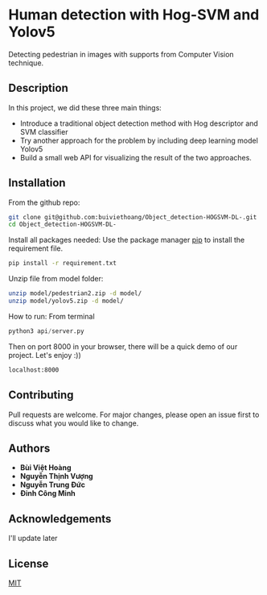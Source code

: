 # Human detection with Hog-SVM and Yolov5
Detecting pedestrian in images with supports from Computer Vision technique. 
## Description
In this project, we did these three main things: 
-  Introduce a traditional object detection method with Hog descriptor and SVM classifier
-  Try another approach for the problem by including deep learning model Yolov5
-  Build a small web API for visualizing the result of the two approaches. 
## Installation
From the github repo: 
```bash
git clone git@github.com:buiviethoang/Object_detection-HOGSVM-DL-.git
cd Object_detection-HOGSVM-DL-
```

Install all packages needed: 
Use the package manager [pip](https://pip.pypa.io/en/stable/) to install the requirement file.
```bash
pip install -r requirement.txt
```

Unzip file from model folder:
```bash
unzip model/pedestrian2.zip -d model/
unzip model/yolov5.zip -d model/
```

How to run: 
From terminal
```python
python3 api/server.py
```

Then on port 8000 in your browser, there will be a quick demo of our project. Let's enjoy :))
```bash
localhost:8000
```

## Contributing
Pull requests are welcome. For major changes, please open an issue first to discuss what you would like to change.

## Authors
* **Bùi Việt Hoàng**
* **Nguyễn Thịnh Vượng**
* **Nguyễn Trung Đức**
* **Đinh Công Minh**

## Acknowledgements
I'll update later

## License
[MIT](https://choosealicense.com/licenses/mit/)
